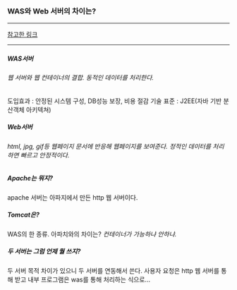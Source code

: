 ### WAS와 Web 서버의 차이는?

<hr/>

[참고한 링크](http://sungbine.github.io/tech/post/2015/02/15/tomcat%EA%B3%BC%20apache%EC%9D%98%20%EC%97%B0%EB%8F%99.html)

<hr/>

##### WAS서버
###### 웹 서버와 웹 컨테이너의 결합. 동적인 데이터를 처리한다.
도입효과 : 안정된 시스템 구성, DB성능 보장, 비용 절감
기술 표준 : J2EE(자바 기반 분산객체 아키텍쳐)

##### Web서버
###### html, jpg, gif등 웹페이지 문서에 반응해 웹페이지를 보여준다. 정적인 데이터를 처리하면 빠르고 안정적이다.

##### Apache는 뭐지?
apache 서버는 아파지에서 만든 http 웹 서버이다.

##### Tomcat은?
WAS의 한 종류. 아파치와의 차이는? *컨테이너가 가능하냐 안하냐.*

##### 두 서버는 그럼 언제 뭘 쓰지?
두 서버 목적 차이가 있으니 두 서버를 연동해서 쓴다.
사용자 요청은 http 웹 서버를 통해 받고 내부 프로그램은 was를 통해 처리하는 식으로...